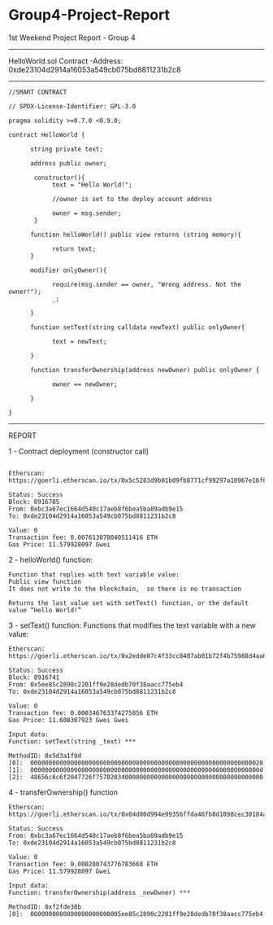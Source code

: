 # Group4-Project-Report

1st Weekend Project Report - Group 4 

--------------------------------------------------------------------------------------------------------

HelloWorld.sol Contract -Address: 0xde23104d2914a16053a549cb075bd8811231b2c8


--------------------------------------------------------------------------------------------------------
```
//SMART CONTRACT

// SPDX-License-Identifier: GPL-3.0

pragma solidity >=0.7.0 <0.9.0;

contract HelloWorld {

      string private text;
   
      address public owner;

       constructor(){
            text = "Hello World!";
       
            //owner is set to the deploy account address
       
            owner = msg.sender;
       }

      function helloWorld() public view returns (string memory){
   
            return text;
      }
  
      modifier onlyOwner(){
   
            require(msg.sender == owner, "Wrong address. Not the owner!");       
            _;
       
      }

      function setText(string calldata newText) public onlyOwner{
   
            text = newText;
       
      }

      function transferOwnership(address newOwner) public onlyOwner {
   
            owner == newOwner;
       
      }
   
}
```


--------------------------------------------------------------------------------------------------------


REPORT

1 - Contract deployment (constructor call)
```

Etherscan: https://goerli.etherscan.io/tx/0x5c5283d9b01b09fb8771cf99297a10967e16f81c169b33fee201c6da91e024bc

Status: Success
Block: 8916705
From: 0xbc3a67ec1664d540c17aeb8f6bea5ba89adb9e15
To: 0xde23104d2914a16053a549cb075bd8811231b2c8

Value: 0
Transaction fee: 0.007613070040511416 ETH
Gas Price: 11.579928097 Gwei 
```

2 - helloWorld() function: 
```
Function that replies with text variable value:
Public view function 
It does not write to the blockchain,  so there is no transaction

Returns the last value set with setText() function, or the default value “Hello World!”
```

3 - setText() function: Functions that modifies the text variable with a new value:
```
Etherscan:
https://goerli.etherscan.io/tx/0x2edde07c4f33cc0487ab01b72f4b75988d4aa0d5f69fbb7f20dab982857b3881

Status: Success
Block: 8916741
From: 0x5ee85c2890c2201ff9e28dedb70f38aacc775eb4
To: 0xde23104d2914a16053a549cb075bd8811231b2c8

Value: 0
Transaction fee: 0.000346763374275856 ETH
Gas Price: 11.608307923 Gwei Gwei

Input data:
Function: setText(string _text) ***

MethodID: 0x5d3a1f9d
[0]:  0000000000000000000000000000000000000000000000000000000000000020
[1]:  000000000000000000000000000000000000000000000000000000000000000d
[2]:  48656c6c6f2047726f7570203400000000000000000000000000000000000000
```

4 - transferOwnership() function

```
Etherscan:
https://goerli.etherscan.io/tx/0x04d00d994e99356ffda46fb8d1098cec30184ad016fb44a0b7d19cbe09f91ace

Status: Success
From: 0xbc3a67ec1664d540c17aeb8f6bea5ba89adb9e15
To: 0xde23104d2914a16053a549cb075bd8811231b2c8

Value: 0
Transaction fee: 0.000280743776783668 ETH
Gas Price: 11.579928097 Gwei

Input data:
Function: transferOwnership(address _newOwner) ***

MethodID: 0xf2fde38b
[0]:  0000000000000000000000005ee85c2890c2201ff9e28dedb70f38aacc775eb4

```

